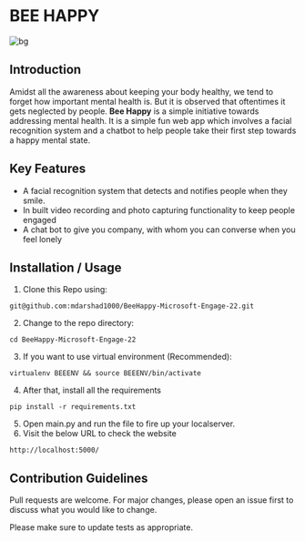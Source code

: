 # BEE HAPPY
![bg](https://user-images.githubusercontent.com/78325521/170878699-210fe22c-fd0a-4171-bdd3-f9a62c775820.png)

## Introduction
Amidst all the awareness about keeping your body healthy, we tend to forget how important mental health is. But it is observed that oftentimes it gets neglected by 
people. <b>Bee Happy</b> is a simple initiative towards addressing mental health. It is a simple fun web app which involves a facial recognition system and a chatbot 
to help people take their first step towards a happy mental state.

## Key Features 
* A facial recognition system that detects and notifies people when they smile.
* In built video recording and photo capturing functionality to keep people engaged
* A chat bot to give you company, with whom you can converse when you feel lonely

## Installation / Usage
1. Clone this Repo using:
```
git@github.com:mdarshad1000/BeeHappy-Microsoft-Engage-22.git
```
2. Change to the repo directory:
```
cd BeeHappy-Microsoft-Engage-22
``` 
3. If you want to use virtual environment (Recommended):
```
virtualenv BEEENV && source BEEENV/bin/activate
```
4. After that, install all the requirements
```
pip install -r requirements.txt
```
5. Open main.py and run the file to fire up your localserver.
6. Visit the below URL to check the website 
```
http://localhost:5000/
```


## Contribution Guidelines
Pull requests are welcome. For major changes, please open an issue first to discuss what you would like to change.

Please make sure to update tests as appropriate.

